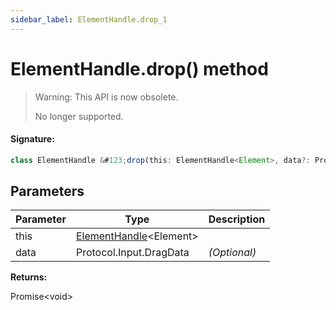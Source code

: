 ```yaml
---
sidebar_label: ElementHandle.drop_1
---
```


# ElementHandle.drop() method

> Warning: This API is now obsolete.
>
> No longer supported.

#### Signature:

```typescript
class ElementHandle &#123;drop(this: ElementHandle<Element>, data?: Protocol.Input.DragData): Promise<void>;&#125;
```

## Parameters

| Parameter | Type                                                         | Description  |
| --------- | ------------------------------------------------------------ | ------------ |
| this      | [ElementHandle](./puppeteer.elementhandle.md)&lt;Element&gt; |              |
| data      | Protocol.Input.DragData                                      | _(Optional)_ |

**Returns:**

Promise&lt;void&gt;
